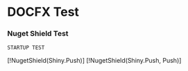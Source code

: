 # DOCFX Test

### Nuget Shield Test

```shinystartup
STARTUP TEST
```

[!NugetShield(Shiny.Push)]
[!NugetShield(Shiny.Push, Push)]